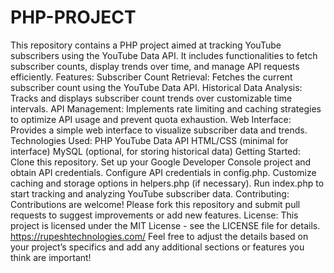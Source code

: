 # PHP-PROJECT
This repository contains a PHP project aimed at tracking YouTube subscribers using the YouTube Data API. It includes functionalities to fetch subscriber counts, display trends over time, and manage API requests efficiently.
Features:
Subscriber Count Retrieval: Fetches the current subscriber count using the YouTube Data API.
Historical Data Analysis: Tracks and displays subscriber count trends over customizable time intervals.
API Management: Implements rate limiting and caching strategies to optimize API usage and prevent quota exhaustion.
Web Interface: Provides a simple web interface to visualize subscriber data and trends.
Technologies Used:
PHP
YouTube Data API
HTML/CSS (minimal for interface)
MySQL (optional, for storing historical data)
Getting Started:
Clone this repository.
Set up your Google Developer Console project and obtain API credentials.
Configure API credentials in config.php.
Customize caching and storage options in helpers.php (if necessary).
Run index.php to start tracking and analyzing YouTube subscriber data.
Contributing:
Contributions are welcome! Please fork this repository and submit pull requests to suggest improvements or add new features.
License:
This project is licensed under the MIT License - see the LICENSE file for details. https://rupeshtechnologies.com/
Feel free to adjust the details based on your project’s specifics and add any additional sections or features you think are important!




